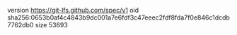 version https://git-lfs.github.com/spec/v1
oid sha256:0653b0af4c4843b9dc001a7e6fdf3c47eeec2fdf8fda7f0e846c1dcdb7762db0
size 53693
